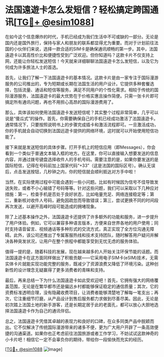 # 法国遠遊卡怎么发短信？轻松搞定跨国通讯[[TG💪+ @esim1088](https://t.me/s/esim1088)]

在如今这个信息爆炸的时代，手机已经成为我们生活中不可或缺的一部分。无论是国内还是国外旅行，保持与家人和朋友的联系都显得尤为重要。而对于计划前往法国的小伙伴们来说，选择一款合适的SIM卡是确保通讯顺畅的第一步。其中，法国遠遊卡以其高性价比和便捷性受到广泛欢迎。但你知道吗？这款卡片不仅支持上网，还能让你轻松发送短信！今天就来详细聊聊法国遠遊卡怎么发短信，以及它为何成为许多旅法人士的首选。

首先，让我们了解一下法国遠遊卡的基本情况。这款卡片是由一家专注于国际漫游服务的公司推出的，专为短期或长期在法国生活的用户设计。它提供多种套餐选择，包括流量、通话和短信等服务，满足不同用户的个性化需求。相较于传统的国际漫游服务，法国遠遊卡的最大优势在于价格实惠且操作简便。只需一张卡片即可搞定所有通讯问题，再也不用担心高昂的国际漫游费用了。

那么，具体该如何使用法国遠遊卡发送短信呢？其实整个过程非常简单，几乎可以说是“傻瓜式”的操作。首先，你需要确保自己的手机已经成功激活了法国遠遊卡。通常情况下，只要按照说明书上的步骤完成插卡和激活流程即可。一旦激活成功，你的手机就会自动切换到法国远遊卡提供的网络环境，这时就可以开始使用短信功能了。

接下来就是发送短信的具体步骤。打开手机上的短信应用（即Messages），你会看到一个类似于普通文本输入框的地方。在这里，你可以直接输入想要发送的信息内容，并通过拨号键盘选择收件人的手机号码。需要注意的是，如果你要发送的是国际短信，记得在号码前加上国家代码“+33”（这是法国的国际区号）。确认无误后，点击发送按钮，几秒钟之内，你的短信就会顺利抵达对方手中啦！

当然，在实际使用过程中可能会遇到一些小问题。比如有时候因为信号不佳导致发送失败，或者不小心输错了号码等等。针对这些问题，我们可以采取以下几种应对措施：第一，检查手机是否处于良好状态，比如电量充足、网络连接稳定等；第二，重新核对收件人号码，避免因疏忽而导致错误；第三，尝试更换不同的时间段再次发送，以避开高峰时段可能造成的拥堵现象。

除了上述基本操作之外，法国遠遊卡还提供了许多额外的功能和服务，进一步提升了用户体验。例如，它可以兼容多种语言版本，方便来自世界各地的用户使用；同时支持语音留言、视频通话等多种形式的交流方式，真正实现了全方位沟通无障碍。此外，该公司还推出了专属客服热线和技术支持团队，随时解答用户疑问并解决各种突发状况，让用户在整个旅程中都能享受到无忧无虑的服务体验。

值得一提的是，随着科技的发展，现在越来越多的人开始关注环保节能的话题。而法国遠遊卡在这方面同样做出了积极贡献——它采用电子SIM卡(eSIM)技术，无需实体卡片就能实现功能完整的服务，既减少了资源浪费又降低了环境污染。这种创新性的设计理念无疑赢得了更多消费者的青睐和支持。

最后，再来总结一下为什么法国遠遊卡如此受欢迎吧！首先，它拥有强大的网络覆盖范围，无论是在繁华都市还是偏远乡村都能够保证稳定的通信质量；其次，它的资费标准透明合理，没有隐藏收费项目，让消费者能够清楚地了解每一笔支出；再次，它注重细节打磨，从产品设计到售后服务都力求做到尽善尽美。因此，无论是初次踏上法国土地的新手游客，还是长期定居于此的老面孔，都可以放心大胆地选择法国遠遊卡作为自己的通讯伴侣。

总之，法国遠遊卡凭借其卓越的表现力和良好的口碑，在众多同类产品中脱颖而出。它不仅解决了传统国际漫游带来的诸多不便，更为广大用户开辟了一条高效便捷的沟通渠道。如果你也正考虑前往法国旅游或者工作学习，不妨试试这款神奇的小卡片吧！相信它一定不会辜负你的期待，带给你一段愉快而充实的经历。

[[TG💪+ @esim1088](https://t.me/s/esim1088) ![Image](https://i.postimg.cc/4NQfJmqS/Snipaste-2025-05-13-00-14-12.png)]